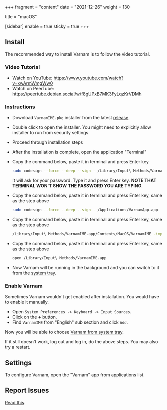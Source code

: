 +++
fragment = "content"
date = "2021-12-26"
weight = 130

title = "macOS"

[sidebar]
  enable = true
  sticky = true
+++

## Install

The recommended way to install Varnam is to follow the video tutorial.

### Video Tutorial

* Watch on YouTube: https://www.youtube.com/watch?v=xwArmWmgWw0
* Watch on PeerTube: https://peertube.debian.social/w/f8gUPxB7MK3FyLqzKrVDMh

### Instructions

* Download `VarnamIME.pkg` installer from the latest [release](https://github.com/varnamproject/varnam-macOS/releases).
* Double click to open the installer. You might need to explicitly allow installer to run from security settings.
* Proceed through installation steps

* After the installation is complete, open the application "Terminal"
* Copy the command below, paste it in terminal and press Enter key
  ```bash
  sudo codesign --force --deep --sign - /Library/Input\ Methods/VarnamIME.app
  ```
  It will ask for your password. Type it and press Enter key. **NOTE THAT TERMINAL WON'T SHOW THE PASSWORD YOU ARE TYPING**.
* Copy the command below, paste it in terminal and press Enter key, same as the step above
  ```bash
  sudo codesign --force --deep --sign - /Applications/VarnamApp.app
  ```
* Copy the command below, paste it in terminal and press Enter key, same as the step above
  ```bash
  /Library/Input\ Methods/VarnamIME.app/Contents/MacOS/VarnamIME -import
  ```
* Copy the command below, paste it in terminal and press Enter key, same as the step above
  ```bash
  open /Library/Input\ Methods/VarnamIME.app
  ```
* Now Varnam will be running in the background and you can switch to it from the [system tray](https://apple.stackexchange.com/questions/135370/how-can-i-set-up-a-keyboard-shortcut-for-switching-input-source).

### Enable Varnam

Sometimes Varnam wouldn't get enabled after installation. You would have to enable it manually.

* Open `System Preferences -> Keyboard -> Input Sources`.
* Click on the **+** button.
* Find `VarnamIME` from "English" sub section and click `Add`.

Now you will be able to choose [Varnam from system tray](https://apple.stackexchange.com/questions/135370/how-can-i-set-up-a-keyboard-shortcut-for-switching-input-source).

If it still doesn't work, log out and log in, do the above steps. You may also try a restart.

## Settings

To configure Varnam, open the "Varnam" app from applications list.

## Report Issues

[Read this](/docs/faq/#where-can-i-file-issues-or-get-help-).
